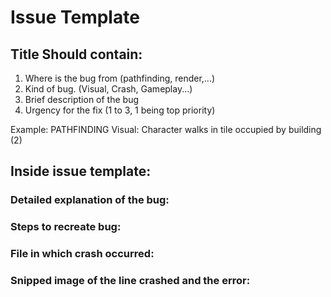 # Issue Template

## Title Should contain:

1. Where is the bug from (pathfinding, render,...)
2. Kind of bug. (Visual, Crash, Gameplay...)
3. Brief description of the bug
4. Urgency for the fix (1 to 3, 1 being top priority)

Example: PATHFINDING Visual: Character walks in tile occupied by building (2)

## Inside issue template:

### Detailed explanation of the bug:

### Steps to recreate bug:

### File in which crash occurred:

### Snipped image of the line crashed and the error:
